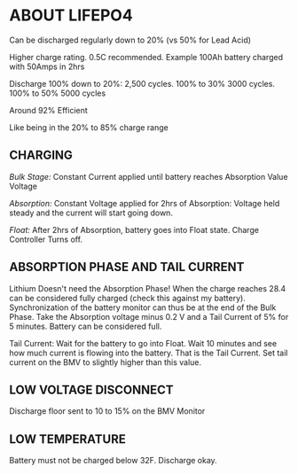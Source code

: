 # ABOUT LIFEPO4


Can be discharged regularly down to 20% (vs 50% for Lead Acid)

Higher charge rating. 0.5C recommended. Example 100Ah battery charged with 50Amps in 2hrs

Discharge 100% down to 20%: 2,500 cycles. 100% to 30% 3000 cycles. 100% to 50% 5000 cycles

Around 92% Efficient

Like being in the 20% to 85% charge range

## CHARGING

*Bulk Stage:* Constant Current applied until battery reaches Absorption Value Voltage

*Absorption:* Constant Voltage applied for 2hrs of Absorption: Voltage held steady and the current will start going down. 

*Float:* After 2hrs of Absorption, battery goes into Float state. Charge Controller Turns off. 

## ABSORPTION PHASE AND TAIL CURRENT

Lithium Doesn't need the Absorption Phase! When the charge reaches 28.4 can be considered fully charged (check this against my battery). 
Synchronization of the battery monitor can thus be at the end of the Bulk Phase. 
Take the Absorption voltage minus 0.2 V and a Tail Current of 5% for 5 minutes. Battery can be considered full. 

Tail Current: Wait for the battery to go into Float. Wait 10 minutes and see how much current is flowing into the battery. That is the Tail Current. Set tail current on the BMV to slightly higher than this value.

## LOW VOLTAGE DISCONNECT 

Discharge floor sent to 10 to 15% on the BMV Monitor

## LOW TEMPERATURE

Battery must not be charged below 32F. Discharge okay.
